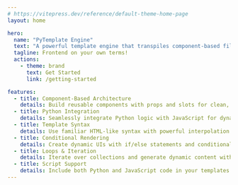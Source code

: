 ```yaml
---
# https://vitepress.dev/reference/default-theme-home-page
layout: home

hero:
  name: "PyTemplate Engine"
  text: "A powerful template engine that transpiles component-based files into pure Python code."
  tagline: Frontend on your own terms!
  actions:
    - theme: brand
      text: Get Started
      link: /getting-started

features:
  - title: Component-Based Architecture
    details: Build reusable components with props and slots for clean, maintainable code
  - title: Python Integration
    details: Seamlessly integrate Python logic with JavaScript for dynamic web applications
  - title: Template Syntax
    details: Use familiar HTML-like syntax with powerful interpolation and control structures
  - title: Conditional Rendering
    details: Create dynamic UIs with if/else statements and conditional content
  - title: Loops & Iteration
    details: Iterate over collections and generate dynamic content with for loops
  - title: Script Support
    details: Include both Python and JavaScript code in your templates for maximum flexibility
---
```

